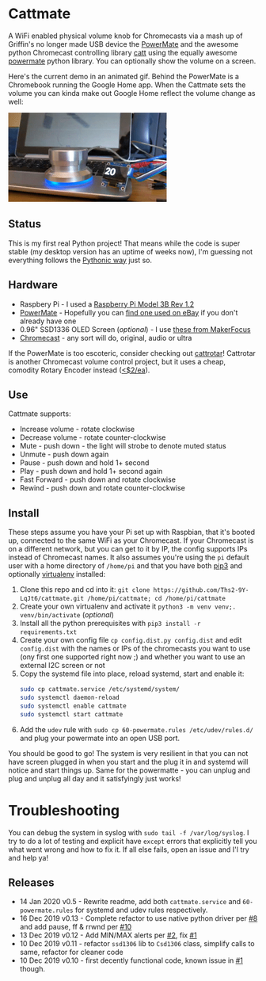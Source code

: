 # Cattmate

A WiFi enabled physical volume knob for Chromecasts via a mash up of Griffin's no longer made USB device the 
[PowerMate](https://support.griffintechnology.com/product/powermate/) and
the awesome python Chromecast controlling library [catt](https://github.com/skorokithakis/catt/)
using the equally awesome [powermate](https://github.com/bethebunny/powermate)
 python library. You can optionally show the volume on a screen.

Here's the current demo in an animated gif.  Behind the PowerMate is a Chromebook running the
Google Home app.  When the Cattmate sets the volume you 
can kinda make out Google Home reflect the volume change as well:

![](./demo4.gif)

## Status   

This is my first real Python project!  That means while the code is super stable 
(my desktop version has an uptime of weeks now), I'm guessing not everything follows the
[Pythonic way](https://docs.python-guide.org/writing/style/) just so.


## Hardware

* Raspbery Pi - I used a [Raspberry Pi Model 3B Rev 1.2](https://amzn.to/2REZXwb)
* [PowerMate](https://support.griffintechnology.com/product/powermate/) - Hopefully you 
can [find one used on eBay](https://www.ebay.com/sch/i.html?_nkw=griffin+powermate+usb+-bluetooth) if 
you don't already have one
* 0.96" SSD1336 OLED Screen (_optional_) - I use [these from MakerFocus](https://amzn.to/2PKMQqL)
* [Chromecast](https://en.wikipedia.org/wiki/Chromecast) - any sort will do, original, audio or ultra

If the PowerMate is too escoteric, consider checking out [cattrotar](https://github.com/Ths2-9Y-LqJt6/Cattrotar)! Cattrotar is another Chromecast volume control project, but it uses a cheap, comodity Rotary Encoder instead ([<$2/ea](https://amzn.to/2Ih01fA)).

## Use

Cattmate supports:

* Increase volume - rotate clockwise
* Decrease volume - rotate counter-clockwise
* Mute - push down - the light will strobe to denote muted status
* Unmute - push down again
* Pause - push down and hold 1+ second
* Play - push down and hold 1+ second again
* Fast Forward - push down and rotate clockwise
* Rewind - push down and rotate counter-clockwise

## Install

These steps assume you have your Pi set up with Raspbian, that it's booted up, connected
to the same WiFi as your Chromecast. If your Chromecast is on a different network, but 
you can get to it by IP, the
config supports IPs instead of Chromecast names.  It also assumes you're using the `pi`
default user with a home directory of `/home/pi` and that you have both 
[pip3](https://pip.pypa.io/en/stable/installing/) and optionally 
[virtualenv](https://virtualenv.pypa.io/en/stable/) installed:

1. Clone this repo and cd into it:
 `git clone https://github.com/Ths2-9Y-LqJt6/cattmate.git /home/pi/cattmate; cd /home/pi/cattmate`
1. Create your own virtualenv and activate it `python3 -m venv venv;. venv/bin/activate` (_optional_)
1. Install all the python prerequisites with `pip3 install -r requirements.txt`
1. Create your own config file `cp config.dist.py config.dist` and edit `config.dist` with 
the names or IPs
of the chromecasts you want to use (ony first one supported right now ;) and whether you want
to use an external I2C screen or not
1. Copy the systemd file into place, reload systemd, start and enable it:
    ```bash
    sudo cp cattmate.service /etc/systemd/system/
    sudo systemctl daemon-reload
    sudo systemctl enable cattmate
    sudo systemctl start cattmate
    ```
1. Add the ``udev`` rule with ``sudo cp 60-powermate.rules /etc/udev/rules.d/`` and plug your 
powermate into an open USB port.  

You should be good to go!  The system is very resilient in that you can not have screen plugged
in when you start and the plug it in and systemd will notice and start things up.  Same 
for the powermatte - you can unplug and plug and unplug all day and it satisfyingly just works!

# Troubleshooting 

You can debug the system in syslog with `sudo tail -f /var/log/syslog`. I try to do a lot 
of testing and explicit have `except` errors that explicitly tell you what went wrong
and how to fix it.  If all else fails, open an issue and I'l try and help ya!


## Releases

* 14 Jan 2020 v0.5 - Rewrite readme, add both `cattmate.service` and `60-powermate.rules` for
systemd and udev rules respectively. 
* 16 Dec 2019 v0.13 - Complete refactor to use native python driver
per [#8](https://github.com/Ths2-9Y-LqJt6/cattmate/issues/8) and add pause, ff & rrwnd per
  [#10](https://github.com/Ths2-9Y-LqJt6/cattmate/issues/10)
* 13 Dec 2019 v0.12 - Add MIN/MAX alerts per [#2](https://github.com/Ths2-9Y-LqJt6/cattmate/issues/2), fix 
[#1](https://github.com/Ths2-9Y-LqJt6/cattmate/issues/1)
* 10 Dec 2019 v0.11 - refactor `ssd1306` lib  to `Csd1306` class, simplify calls to same, refactor for cleaner code 
* 10 Dec 2019 v0.10 - first decently functional code, known issue 
in [#1](https://github.com/Ths2-9Y-LqJt6/cattmate/issues/1) though.
